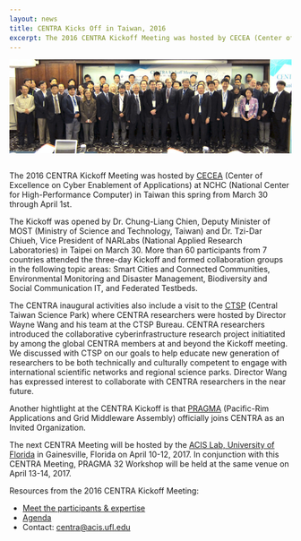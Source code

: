 ```yaml
---
layout: news
title: CENTRA Kicks Off in Taiwan, 2016
excerpt: The 2016 CENTRA Kickoff Meeting was hosted by CECEA (Center of Excellence on Cyber Enablement of Applications) at NCHC (National Center for High-Performance Computer) in Taiwan this spring from March 30 through April 1st.
---
```

<img src="/img/Kickoff_Group_Photo.jpg" alt="Centra Group Photo" style="float:center; padding: 0 0 1em 0;" class="img-responsive">

The 2016 CENTRA Kickoff Meeting was hosted by [CECEA](http://event.nchc.org.tw/2016/CECEA/e_index.php?CONTENT_ID=16) (Center of Excellence on Cyber Enablement of Applications) at NCHC (National Center for High-Performance Computer) in Taiwan this spring from March 30 through April 1st. 

The Kickoff was opened by Dr. Chung-Liang Chien, Deputy Minister of MOST (Ministry of Science and Technology, Taiwan) and Dr. Tzi-Dar Chiueh, Vice President of NARLabs (National Applied Research Laboratories) in Taipei on March 30. More than 60 participants from 7 countries attended the three-day Kickoff and formed collaboration groups in the following topic areas: Smart Cities and Connected Communities, Environmental Monitoring and Disaster Management, Biodiversity and Social Communication IT, and Federated Testbeds. 

The CENTRA inaugural activities also include a visit to the [CTSP](http://www.ctsp.gov.tw/english/) (Central Taiwan Science Park) where CENTRA researchers were hosted by Director Wayne Wang and his team at the CTSP Bureau. CENTRA researchers introduced the collaborative cyberinfrastructure research project initiatited by among the global CENTRA members at and beyond the Kickoff meeting. We discussed with CTSP on our goals to help educate new generation of researchers to be both technically and culturally competent to engage with international scientific networks and regional science parks. Director Wang has expressed interest to collaborate with CENTRA researchers in the near future.

Another hightlight at the CENTRA Kickoff is that [PRAGMA](http://www.pragma-grid.net) (Pacific-Rim Applications and Grid Middleware Assembly) officially joins CENTRA as an Invited Organization. 

The next CENTRA Meeting will be hosted by the [ACIS Lab, University of Florida](https://www.acis.ufl.edu) in Gainesville, Florida on April 10-12, 2017. In conjunction with this CENTRA Meeting, PRAGMA 32 Workshop will be held at the same venue on April 13-14, 2017.  

Resources from the 2016 CENTRA Kickoff Meeting:

*  [Meet the participants & expertise](http://www.globalcentra.org/meetings/kickoff2016.html)
*  [Agenda](http://event.nchc.org.tw/2016/CECEA/index.php?CONTENT_ID=22)
*  Contact: centra@acis.ufl.edu
